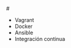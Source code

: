 #<!DOCTYPE html>
<html lang = "en">
<head>
     <meta charset = "UTF-8">
     <title> Cursos de Alura </title>
</head>
<body>
     <ul>
         <li> Vagrant </li>
         <li> Docker </li>
         <li> Ansible </li>
         <li> Integración continua </li>
     </ul>
</body>
</html>
